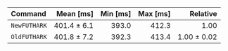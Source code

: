 | Command | Mean [ms] | Min [ms] | Max [ms] | Relative |
|:---|---:|---:|---:|---:|
| `NewFUTHARK` | 401.4 ± 6.1 | 393.0 | 412.3 | 1.00 |
| `OldFUTHARK` | 401.8 ± 7.2 | 392.3 | 413.4 | 1.00 ± 0.02 |
